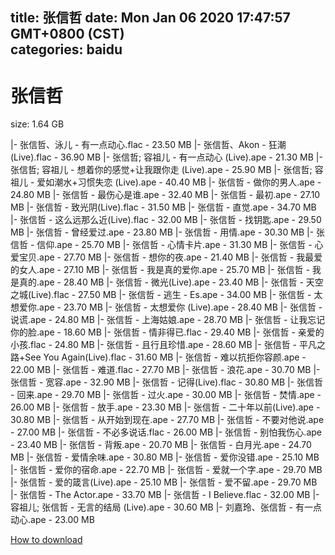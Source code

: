 
title: 张信哲
date: Mon Jan 06 2020 17:47:57 GMT+0800 (CST)    
categories: baidu
---

# 张信哲
size: 1.64 GB
 
 
|- 张信哲、泳儿 - 有一点动心.flac - 23.50 MB
|- 张信哲、Akon - 狂潮(Live).flac - 36.90 MB
|- 张信哲; 容祖儿 - 有一点动心 (Live).ape - 21.30 MB
|- 张信哲; 容祖儿 - 想着你的感觉+让我跟你走 (Live).ape - 25.90 MB
|- 张信哲; 容祖儿 - 爱如潮水+习惯失恋 (Live).ape - 40.40 MB
|- 张信哲 - 做你的男人.ape - 24.80 MB
|- 张信哲 - 最伤心是谁.ape - 32.40 MB
|- 张信哲 - 最初.ape - 27.10 MB
|- 张信哲 - 致光阴(Live).flac - 31.50 MB
|- 张信哲 - 直觉.ape - 34.70 MB
|- 张信哲 - 这么远那么近(Live).flac - 32.00 MB
|- 张信哲 - 找钥匙.ape - 29.50 MB
|- 张信哲 - 曾经爱过.ape - 23.80 MB
|- 张信哲 - 用情.ape - 30.30 MB
|- 张信哲 - 信仰.ape - 25.70 MB
|- 张信哲 - 心情卡片.ape - 31.30 MB
|- 张信哲 - 心爱宝贝.ape - 27.70 MB
|- 张信哲 - 想你的夜.ape - 21.40 MB
|- 张信哲 - 我最爱的女人.ape - 27.10 MB
|- 张信哲 - 我是真的爱你.ape - 25.70 MB
|- 张信哲 - 我是真的.ape - 28.40 MB
|- 张信哲 - 微光(Live).ape - 23.40 MB
|- 张信哲 - 天空之城(Live).flac - 27.50 MB
|- 张信哲 - 逃生 - Es.ape - 34.00 MB
|- 张信哲 - 太想爱你.ape - 23.70 MB
|- 张信哲 - 太想爱你 (Live).ape - 28.40 MB
|- 张信哲 - 说谎.ape - 24.80 MB
|- 张信哲 - 上海姑娘.ape - 28.70 MB
|- 张信哲 - 让我忘记你的脸.ape - 18.60 MB
|- 张信哲 - 情非得已.flac - 29.40 MB
|- 张信哲 - 亲爱的小孩.flac - 24.80 MB
|- 张信哲 - 且行且珍惜.ape - 28.60 MB
|- 张信哲 - 平凡之路+See You Again(Live).flac - 31.60 MB
|- 张信哲 - 难以抗拒你容颜.ape - 22.00 MB
|- 张信哲 - 难道.flac - 27.70 MB
|- 张信哲 - 浪花.ape - 30.70 MB
|- 张信哲 - 宽容.ape - 32.90 MB
|- 张信哲 - 记得(Live).flac - 30.80 MB
|- 张信哲 - 回来.ape - 29.70 MB
|- 张信哲 - 过火.ape - 30.00 MB
|- 张信哲 - 焚情.ape - 26.00 MB
|- 张信哲 - 放手.ape - 23.30 MB
|- 张信哲 - 二十年以前(Live).ape - 30.80 MB
|- 张信哲 - 从开始到现在.ape - 27.70 MB
|- 张信哲 - 不要对他说.ape - 27.00 MB
|- 张信哲 - 不必多说话.flac - 26.00 MB
|- 张信哲 - 别怕我伤心.ape - 23.40 MB
|- 张信哲 - 背叛.ape - 20.70 MB
|- 张信哲 - 白月光.ape - 24.70 MB
|- 张信哲 - 爱情余味.ape - 30.80 MB
|- 张信哲 - 爱你没错.ape - 25.10 MB
|- 张信哲 - 爱你的宿命.ape - 22.70 MB
|- 张信哲 - 爱就一个字.ape - 29.70 MB
|- 张信哲 - 爱的箴言(Live).ape - 25.10 MB
|- 张信哲 - 爱不留.ape - 29.70 MB
|- 张信哲 - The Actor.ape - 33.70 MB
|- 张信哲 - I Believe.flac - 32.00 MB
|- 容祖儿; 张信哲 - 无言的结局 (Live).ape - 30.60 MB
|- 刘嘉玲、张信哲 - 有一点动心.ape - 23.00 MB

[How to download](https://bpcam.bemobtrk.com/go/2ceec3aa-1ca2-46d6-b9ff-aaa5c184517c?jno=4786)